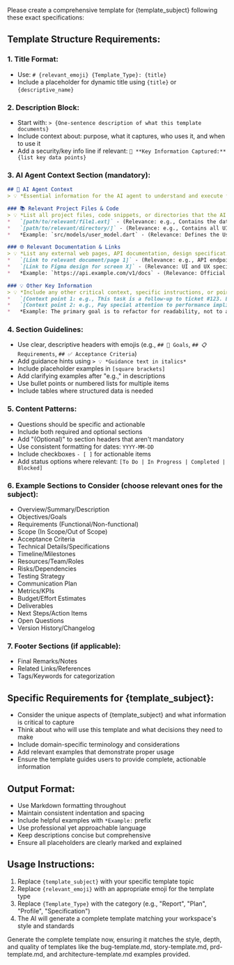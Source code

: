 Please create a comprehensive template for {template_subject} following these exact specifications:

## Template Structure Requirements:

### 1. **Title Format**:
- Use: `# {relevant_emoji} {Template_Type}: {title}`
- Include a placeholder for dynamic title using `{title}` or `{descriptive_name}`

### 2. **Description Block**:
- Start with: `> {One-sentence description of what this template documents}`
- Include context about: purpose, what it captures, who uses it, and when to use it
- Add a security/key info line if relevant: `🔐 **Key Information Captured:** {list key data points}`

### 3. **AI Agent Context Section** (mandatory):
```markdown
## 🤖 AI Agent Context
> 💡 *Essential information for the AI agent to understand and execute this ticket effectively. Review all linked resources thoroughly before proceeding.*

### 📚 Relevant Project Files & Code
> 💡 *List all project files, code snippets, or directories that the AI agent **must read and understand** to effectively complete the tasks. Include paths relative to the project root and a brief note on their relevance.*
*   `[path/to/relevant/file1.ext]` - (Relevance: e.g., Contains the data model for X)
*   `[path/to/relevant/directory/]` - (Relevance: e.g., Contains all UI components for feature Y)
*   *Example: `src/models/user_model.dart` - (Relevance: Defines the User data structure)*

### 🌐 Relevant Documentation & Links
> 💡 *List any external web pages, API documentation, design specifications (e.g., Figma links), or other online resources the AI agent should consult. Include a brief note on their relevance.*
*   `[Link to relevant document/page 1]` - (Relevance: e.g., API endpoints for user service)
*   `[Link to Figma design for screen X]` - (Relevance: UI and UX specifications)
*   *Example: `https://api.example.com/v1/docs` - (Relevance: Official API documentation)*

### 💡 Other Key Information
> 💡 *Include any other critical context, specific instructions, or points the AI agent needs to be aware of. This could include previous decisions, specific constraints, key architectural considerations, or even links to previous related tickets/discussions.*
*   `[Context point 1: e.g., This task is a follow-up to ticket #123. Ensure consistency with its implementation.]`
*   `[Context point 2: e.g., Pay special attention to performance implications on mobile devices.]`
*   *Example: The primary goal is to refactor for readability, not to add new features.*
```

### 4. **Section Guidelines**:
- Use clear, descriptive headers with emojis (e.g., `## 🎯 Goals`, `## 📋 Requirements`, `## ✅ Acceptance Criteria`)
- Add guidance hints using `> 💡 *Guidance text in italics*`
- Include placeholder examples in `[square brackets]`
- Add clarifying examples after "e.g.," in descriptions
- Use bullet points or numbered lists for multiple items
- Include tables where structured data is needed

### 5. **Content Patterns**:
- Questions should be specific and actionable
- Include both required and optional sections
- Add "(Optional)" to section headers that aren't mandatory
- Use consistent formatting for dates: `YYYY-MM-DD`
- Include checkboxes `- [ ]` for actionable items
- Add status options where relevant: `[To Do | In Progress | Completed | Blocked]`

### 6. **Example Sections to Consider** (choose relevant ones for the subject):
- Overview/Summary/Description
- Objectives/Goals
- Requirements (Functional/Non-functional)
- Scope (In Scope/Out of Scope)
- Acceptance Criteria
- Technical Details/Specifications
- Timeline/Milestones
- Resources/Team/Roles
- Risks/Dependencies
- Testing Strategy
- Communication Plan
- Metrics/KPIs
- Budget/Effort Estimates
- Deliverables
- Next Steps/Action Items
- Open Questions
- Version History/Changelog

### 7. **Footer Sections** (if applicable):
- Final Remarks/Notes
- Related Links/References
- Tags/Keywords for categorization

## Specific Requirements for {template_subject}:

- Consider the unique aspects of {template_subject} and what information is critical to capture
- Think about who will use this template and what decisions they need to make
- Include domain-specific terminology and considerations
- Add relevant examples that demonstrate proper usage
- Ensure the template guides users to provide complete, actionable information

## Output Format:
- Use Markdown formatting throughout
- Maintain consistent indentation and spacing
- Include helpful examples with `*Example:` prefix
- Use professional yet approachable language
- Keep descriptions concise but comprehensive
- Ensure all placeholders are clearly marked and explained

## Usage Instructions:
1. Replace `{template_subject}` with your specific template topic
2. Replace `{relevant_emoji}` with an appropriate emoji for the template type
3. Replace `{Template_Type}` with the category (e.g., "Report", "Plan", "Profile", "Specification")
4. The AI will generate a complete template matching your workspace's style and standards

Generate the complete template now, ensuring it matches the style, depth, and quality of templates like the bug-template.md, story-template.md, prd-template.md, and architecture-template.md examples provided.
